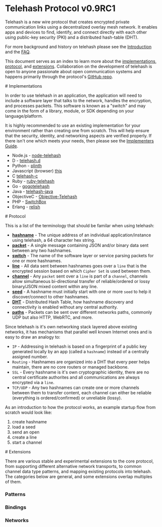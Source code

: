 Telehash Protocol v0.9RC1
=========================

Telehash is a new wire protocol that creates encrypted private communication links using a decentralized overlay mesh network.  It enables apps and devices to find, identify, and connect directly with each other using public-key security (PKI) and a distributed hash-table (DHT).

For more background and history on telehash please see the [Introduction](background.md) and the [FAQ](faq.md).

This document serves as an index to learn more about the [implementations](#switches), [protocol](#protocol), and [extensions](#extensions).  Collaboration on the development of telehash is open to anyone passionate about open communication systems and happens primarily through the protocol's [GitHub repo](https://github.com/telehash/telehash.org/blob/master/implementers.md).

<a name="switches" />
# Implementations

In order to use telehash in an application, the application will need to include a software layer that talks to the network, handles the encryption, and processes packets.  This software is known as a "switch" and may come in the form of a library, module, or SDK depending on your language/platform.

It is highly recommended to use an existing implementation for your environment rather than creating one from scratch. This will help ensure that the security, identity, and networking aspects are verified properly. If there isn't one which meets your needs, then please see the [Implementers Guide](implementers.md).

* Node.js - [node-telehash](https://github.com/telehash/node-telehash)
* D - [telehash.d](https://github.com/temas/telehash.d)
* Python - [plinth](https://github.com/telehash/plinth)
* Javascript (browser) [thjs](http://github.com/telehash/thjs)
* C [telehash-c](http://github.com/quartzjer/telehash-c)
* Ruby - [ruby-telehash](https://github.com/telehash/ruby-telehash)
* Go - [gogotelehash](https://github.com/telehash/gogotelehash)
* Java - [telehash-java](https://github.com/kubes/telehash-java)
* ObjectiveC - [Objective-Telehash](https://github.com/jsmecham/Objective-Telehash)
* PHP - [SwitchBox](https://github.com/jaytaph/switchbox)
* Erlang - [relish](https://github.com/telehash/relish)

<a name="protocol" />
# Protocol

This is a list of the terminology that should be familar when using telehash:

* **[hashname](hashname.md)** - The unique address of an individual application/instance using telehash, a 64 character hex string.
* **[packet](packet.md)** - A single message containing JSON and/or binary data sent between any two hashnames.
* **[switch](switch.md)** - The name of the software layer or service parsing packets for one or more hashnames.
* **[line](cipher_sets.md)** - All data sent between hashnames goes over a `line` that is the encrypted session based on which `Cipher Set` is used between them.
* **[channel](channels.md)** - Any `packet` sent over a `line` is part of a `channel`, channels allow simultaneous bi-directional transfer of reliable/ordered or lossy binary/JSON mixed content within any line.
* **[seed](seeds.md)** - A hashname must initially start with one or more `seed` to help it discover/connect to other hashnames.
* **[DHT](dht.md)** - Distributed Hash Table, how hashname discovery and connectivity is enabled without any central authority.
* **[paths](network.md)** - Packets can be sent over different networks paths, commonly UDP but also HTTP, WebRTC, and more.

Since telehash is it's own networking stack layered above existing networks, it has mechanisms that parallel well known Internet ones and is easy to draw an analogy to:

* `IP` - Addressing in telehash is based on a fingerprint of a public key generated locally by an app (called a `hashname`) instead of a centrally assigned number.
* `Routing` - Hashnames are organized into a DHT that every peer helps maintain, there are no core routers or managed backbone.
* `SSL` - Every hashname is it's own cryptographic identity, there are no central certificate authorites and all communications are always encrypted via a `line`.
* `TCP/UDP` - Any two hashnames can create one or more channels between them to transfer content, each channel can either be reliable (everything is ordered/confirmed) or unreliable (lossy).

As an introduction to how the protocol works, an example startup flow from scratch would look like:

1. create hashname
2. load a seed
3. send an open
4. create a line
5. start a channel

<a name="extensions" />
# Extensions

There are various stable and experimental extensions to the core protocol, from supporting different alternative network transports, to common channel data type patterns, and mapping existing protocols into telehash.  The categories below are general, and some extensions overlap multiples of them.

### Patterns

### Bindings

### Networks
